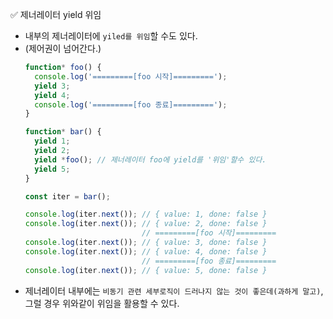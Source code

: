 ✅ 제너레이터 yield 위임
* 내부의 제너레이터에 `yiled를 위임`할 수도 있다. 
* (제어권이 넘어간다.)
  ```javascript
  function* foo() {
    console.log('=========[foo 시작]=========');
    yield 3;
    yield 4;
    console.log('=========[foo 종료]=========');
  }

  function* bar() {
    yield 1;
    yield 2;
    yield *foo(); // 제너레이터 foo에 yield를 '위임'할수 있다.
    yield 5;
  }

  const iter = bar();

  console.log(iter.next()); // { value: 1, done: false }
  console.log(iter.next()); // { value: 2, done: false }
                            // =========[foo 시작]=========
  console.log(iter.next()); // { value: 3, done: false }
  console.log(iter.next()); // { value: 4, done: false }
                            // =========[foo 종료]=========
  console.log(iter.next()); // { value: 5, done: false }
  ```
* 제너레이터 내부에는 `비동기 관련 세부로직이 드러나지 않는 것이 좋은데(과하게 말고)`, 그럴 경우 위와같이 위임을 활용할 수 있다.
